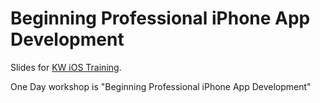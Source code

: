 Beginning Professional iPhone App Development
=============

Slides for <a href="http://teakmobile.com/ios-developer-training/">KW iOS Training</a>.

One Day workshop is "Beginning Professional iPhone App Development"
